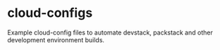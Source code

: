 # cloud-configs
Example cloud-config files to automate devstack, packstack and other development environment builds.
